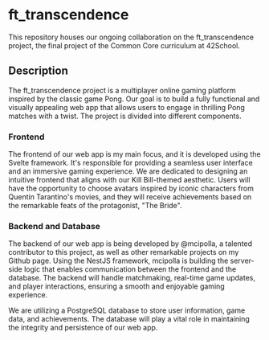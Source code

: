 # ft_transcendence

This repository houses our ongoing collaboration on the ft_transcendence project, the final project of the Common Core curriculum at 42School.

## Description

The ft_transcendence project is a multiplayer online gaming platform inspired by the classic game Pong. Our goal is to build a fully functional and visually appealing web app that allows users to engage in thrilling Pong matches with a twist. The project is divided into different components.

### Frontend

The frontend of our web app is my main focus, and it is developed using the Svelte framework. It's responsible for providing a seamless user interface and an immersive gaming experience. We are dedicated to designing an intuitive frontend that aligns with our Kill Bill-themed aesthetic. Users will have the opportunity to choose avatars inspired by iconic characters from Quentin Tarantino's movies, and they will receive achievements based on the remarkable feats of the protagonist, "The Bride".

### Backend and Database

The backend of our web app is being developed by @mcipolla, a talented contributor to this project, as well as other remarkable projects on my Github page. Using the NestJS framework, mcipolla is building the server-side logic that enables communication between the frontend and the database. The backend will handle matchmaking, real-time game updates, and player interactions, ensuring a smooth and enjoyable gaming experience.

We are utilizing a PostgreSQL database to store user information, game data, and achievements. The database will play a vital role in maintaining the integrity and persistence of our web app.